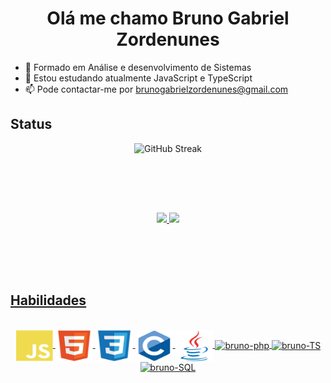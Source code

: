 <h1 align="center">Olá me chamo Bruno Gabriel Zordenunes </h1> 

- 🔭 Formado em Análise e desenvolvimento de Sistemas
- 🌱 Estou estudando atualmente JavaScript e TypeScript
- 📫  Pode contactar-me por brunogabrielzordenunes@gmail.com

## Status
<div align="center" style="display-flex">

![GitHub Streak](https://streak-stats.demolab.com/?user=Brunouch&theme=bear&background=000&border=30A3DC&dates=FFF/)
</div>


<div align="center" style="display-flex; padding: 5rem; ">
    <a href="https://github.com/Brunouch">
    <img height="160rem" src="https://github-readme-stats.vercel.app/api?username=Brunouch&show_icons=true&theme=tokyonight&include_all_commits=true&count_private=true"/>
    <img height="160rem" src="https://github-readme-stats.vercel.app/api/top-langs/?username=Brunouch&layout=compact&langs_count=7&theme=tokyonight"/>
</div>

## Habilidades

<div align="center" style="display-flex" style="margin: 2rem" >
   <br>
   <img align="center" alt="bruno-Js" height="50" width="60" src="https://raw.githubusercontent.com/devicons/devicon/master/icons/javascript/javascript-plain.svg">
   <img align="center" alt="bruno-HTML" height="50" width="60" src="https://raw.githubusercontent.com/devicons/devicon/master/icons/html5/html5-original.svg">
   <img align="center" alt="bruno-CSS" height="50" width="60" src="https://raw.githubusercontent.com/devicons/devicon/master/icons/css3/css3-original.svg">
   <img align="center" alt ="bruno-c" height="50" width="60" src="https://github.com/devicons/devicon/blob/master/icons/c/c-original.svg">
   <img align="center" alt="bruno-java" height="50" width="60" src="https://github.com/devicons/devicon/blob/master/icons/java/java-original.svg">
   <img align="center" alt="bruno-php" height="50" width="60" src="https://cdn.jsdelivr.net/gh/devicons/devicon/icons/php/php-original.svg"/>
   <img align="center" alt ="bruno-TS" height="50" width="60" 
   src="https://cdn.jsdelivr.net/gh/devicons/devicon/icons/typescript/typescript-plain.svg">
   <img align="center" alt ="bruno-SQL" height="50" width="60" src="https://cdn.jsdelivr.net/gh/devicons/devicon/icons/mysql/mysql-original-wordmark.svg">
</div>